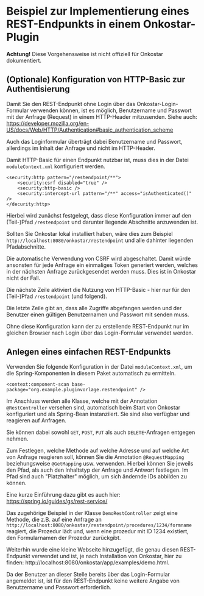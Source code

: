 # Beispiel zur Implementierung eines REST-Endpunkts in einem Onkostar-Plugin

**Achtung!** Diese Vorgehensweise ist nicht offiziell für Onkostar dokumentiert.

## (Optionale) Konfiguration von HTTP-Basic zur Authentisierung

Damit Sie den REST-Endpunkt ohne Login über das Onkostar-Login-Formular verwenden können, ist es möglich,
Benutzername und Passwort mit der Anfrage (Request) in einem HTTP-Header mitzusenden. Siehe auch: https://developer.mozilla.org/en-US/docs/Web/HTTP/Authentication#basic_authentication_scheme

Auch das Loginformular überträgt dabei Benutzername und Passwort, allerdings im Inhalt der Anfrage und nicht im HTTP-Header. 

Damit HTTP-Basic für einen Endpunkt nutzbar ist, muss dies in der Datei `moduleContext.xml` konfiguriert werden.

```
<security:http pattern="/restendpoint/**">
    <security:csrf disabled="true" />
    <security:http-basic />
    <security:intercept-url pattern="/**" access="isAuthenticated()" />
</decurity:http>
```

Hierbei wird zunächst festgelegt, dass diese Konfiguration immer auf den (Teil-)Pfad `/restendpoint` und darunter liegende Abschnitte anzuwenden ist.

Sollten Sie Onkostar lokal installiert haben, wäre dies zum Beispiel `http://localhost:8080/onkostar/restendpoint` und alle dahinter liegenden Pfadabschnitte.

Die automatische Verwendung von CSRF wird abgeschaltet. Damit würde ansonsten für jede Anfrage ein einmaliges Token generiert werden,
welches in der nächsten Anfrage zurückgesendet werden muss. Dies ist in Onkostar nicht der Fall.

Die nächste Zeile aktiviert die Nutzung von HTTP-Basic - hier nur für den (Teil-)Pfad `/restendpoint` (und folgend).

Die letzte Zeile gibt an, dass alle Zugriffe abgefangen werden und der Benutzer einen gültigen Benutzernamen und Passwort mit senden muss.

Ohne diese Konfiguration kann der zu erstellende REST-Endpunkt nur im gleichen Browser nach Login über das Login-Formular verwendet werden.

## Anlegen eines einfachen REST-Endpunkts

Verwenden Sie folgende Konfiguration in der Datei `moduleContext.xml`, um die Spring-Komponenten in diesem Paket automatisch zu ermitteln.
```
<context:component-scan base-package="org.example.pluginvorlage.restendpoint" />
```

Im Anschluss werden alle Klasse, welche mit der Annotation `@RestController` versehen sind, automatisch beim Start von Onkostar konfiguriert
und als Spring-Bean instanziiert. Sie sind also verfügbar und reagieren auf Anfragen.

Sie können dabei sowohl `GET`, `POST`, `PUT` als auch `DELETE`-Anfragen entgegen nehmen.

Zum Festlegen, welche Methode auf welche Adresse und auf welche Art von Anfrage reagieren soll, können Sie die Annotation
`@RequestMapping` beziehungsweise `@GetMapping` usw. verwenden. Hierbei können Sie jeweils den Pfad, als auch den Inhaltstyp der Anfrage und Antwort festlegen. Im Pfad sind auch "Platzhalter" möglich, um sich ändernde IDs abbilden zu können.

Eine kurze Einführung dazu gibt es auch hier: https://spring.io/guides/gs/rest-service/

Das zugehörige Beispiel in der Klasse `DemoRestController` zeigt eine Methode, die z.B. auf eine Anfrage an `http://localhost:8080/onkostar/restendpoint/procedures/1234/formname` reagiert, die Prozedur lädt und, wenn eine prozedur mit ID 1234 existiert,
den Formularnamen der Prozedur zurückgibt.

Weiterhin wurde eine kleine Webseite hinzugefügt, die genau diesen REST-Endpunkt verwendet und ist, je nach Installation von Onkostar, hier zu finden:  http://localhost:8080/onkostar/app/examples/demo.html.

Da der Benutzer an dieser Stelle bereits über das Login-Formular angemeldet ist, ist für den REST-Endpunkt keine weitere Angabe von Benutzername und Passwort erforderlich.


